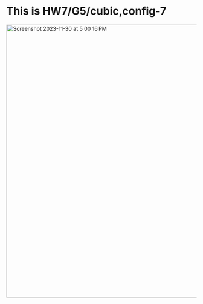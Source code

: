 # This is HW7/G5/cubic,config-7 
<img width="723" alt="Screenshot 2023-11-30 at 5 00 16 PM" src="https://github.com/uarif/23-Homework7G5/assets/13534352/a3114580-6d97-4288-a067-ad7468ec8a44">

